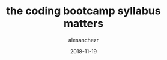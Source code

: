 ---
slug: "sample"
date: "2018-11-19"
title: "the coding bootcamp syllabus matters"
author: "alesanchezr"
avatar: "../images/staff/alejandro.png"
image: "/images/why2.jpg" # insert null if no image
excerpt: "Cras justo odio, dapibus ac facilisis in, egestas eget quam. Vivamus sagittis lacus vel augue laoreet."
intro: "Cras justo odio, dapibus ac facilisis in, egestas eget quam. Vivamus sagittis lacus vel augue laoreet rutrum faucibus dolor auctor.Aenean lacinia bibendum nulla sed consectetur. Donec sed odio dui."
status: "published" # published, draft, unassigned
featured: true
unlisted: true
tags: 
- Javascript
- php
- ruby
- Web Developer
---